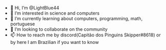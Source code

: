 - 👋 Hi, I’m @LightBlue44
- 👀 I’m interested in science and computers
- 🌱 I’m currently learning about computers, programming, math, portuguese
- 💞️ I’m looking to collaborate on the community
- 📫 How to reach me by discord(Capitão dos Pinguins Skipper#8618) or by here
I am Brazilian if you want to know
<!---
LightBlue44/LightBlue44 is a ✨ special ✨ repository because its `README.md` (this file) appears on your GitHub profile.
You can click the Preview link to take a look at your changes.
--->
